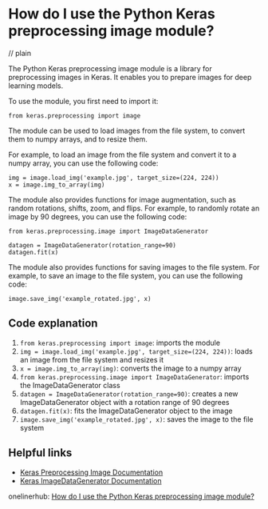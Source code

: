 # How do I use the Python Keras preprocessing image module?
// plain

The Python Keras preprocessing image module is a library for preprocessing images in Keras. It enables you to prepare images for deep learning models.

To use the module, you first need to import it:
```
from keras.preprocessing import image
```

The module can be used to load images from the file system, to convert them to numpy arrays, and to resize them.

For example, to load an image from the file system and convert it to a numpy array, you can use the following code:
```
img = image.load_img('example.jpg', target_size=(224, 224))
x = image.img_to_array(img)
```

The module also provides functions for image augmentation, such as random rotations, shifts, zoom, and flips. For example, to randomly rotate an image by 90 degrees, you can use the following code:

```
from keras.preprocessing.image import ImageDataGenerator

datagen = ImageDataGenerator(rotation_range=90)
datagen.fit(x)
```

The module also provides functions for saving images to the file system. For example, to save an image to the file system, you can use the following code:

```
image.save_img('example_rotated.jpg', x)
```

## Code explanation

1. `from keras.preprocessing import image`: imports the module
2. `img = image.load_img('example.jpg', target_size=(224, 224))`: loads an image from the file system and resizes it
3. `x = image.img_to_array(img)`: converts the image to a numpy array
4. `from keras.preprocessing.image import ImageDataGenerator`: imports the ImageDataGenerator class
5. `datagen = ImageDataGenerator(rotation_range=90)`: creates a new ImageDataGenerator object with a rotation range of 90 degrees
6. `datagen.fit(x)`: fits the ImageDataGenerator object to the image
7. `image.save_img('example_rotated.jpg', x)`: saves the image to the file system

## Helpful links
- [Keras Preprocessing Image Documentation](https://keras.io/preprocessing/image/)
- [Keras ImageDataGenerator Documentation](https://keras.io/preprocessing/image/#imagedatagenerator-class)

onelinerhub: [How do I use the Python Keras preprocessing image module?](https://onelinerhub.com/python-keras/how-do-i-use-the-python-keras-preprocessing-image-module)